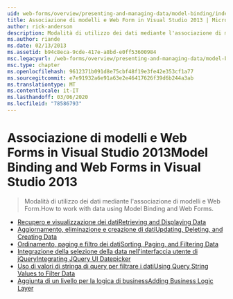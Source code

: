 ```yaml
---
uid: web-forms/overview/presenting-and-managing-data/model-binding/index
title: Associazione di modelli e Web Form in Visual Studio 2013 | Microsoft Docs
author: rick-anderson
description: Modalità di utilizzo dei dati mediante l'associazione di modelli e Web Form.
ms.author: riande
ms.date: 02/13/2013
ms.assetid: b94c8eca-9cde-417e-a8bd-e0ff53600984
msc.legacyurl: /web-forms/overview/presenting-and-managing-data/model-binding
msc.type: chapter
ms.openlocfilehash: 9612371b091d8e75cbf48f19e3fe42e353cf1a77
ms.sourcegitcommit: e7e91932a6e91a63e2e46417626f39d6b244a3ab
ms.translationtype: MT
ms.contentlocale: it-IT
ms.lasthandoff: 03/06/2020
ms.locfileid: "78586793"
---
```

# <a name="model-binding-and-web-forms-in-visual-studio-2013"></a><span data-ttu-id="61438-103">Associazione di modelli e Web Forms in Visual Studio 2013</span><span class="sxs-lookup"><span data-stu-id="61438-103">Model Binding and Web Forms in Visual Studio 2013</span></span>

> <span data-ttu-id="61438-104">Modalità di utilizzo dei dati mediante l'associazione di modelli e Web Form.</span><span class="sxs-lookup"><span data-stu-id="61438-104">How to work with data using Model Binding and Web Forms.</span></span>

- [<span data-ttu-id="61438-105">Recupero e visualizzazione dei dati</span><span class="sxs-lookup"><span data-stu-id="61438-105">Retrieving and Displaying Data</span></span>](retrieving-data.md)
- [<span data-ttu-id="61438-106">Aggiornamento, eliminazione e creazione di dati</span><span class="sxs-lookup"><span data-stu-id="61438-106">Updating, Deleting, and Creating Data</span></span>](updating-deleting-and-creating-data.md)
- [<span data-ttu-id="61438-107">Ordinamento, paging e filtro dei dati</span><span class="sxs-lookup"><span data-stu-id="61438-107">Sorting, Paging, and Filtering Data</span></span>](sorting-paging-and-filtering-data.md)
- [<span data-ttu-id="61438-108">Integrazione della selezione della data nell'interfaccia utente di jQuery</span><span class="sxs-lookup"><span data-stu-id="61438-108">Integrating JQuery UI Datepicker</span></span>](integrating-jquery-ui.md)
- [<span data-ttu-id="61438-109">Uso di valori di stringa di query per filtrare i dati</span><span class="sxs-lookup"><span data-stu-id="61438-109">Using Query String Values to Filter Data</span></span>](using-query-string-values-to-retrieve-data.md)
- [<span data-ttu-id="61438-110">Aggiunta di un livello per la logica di business</span><span class="sxs-lookup"><span data-stu-id="61438-110">Adding Business Logic Layer</span></span>](adding-business-logic-layer.md)
